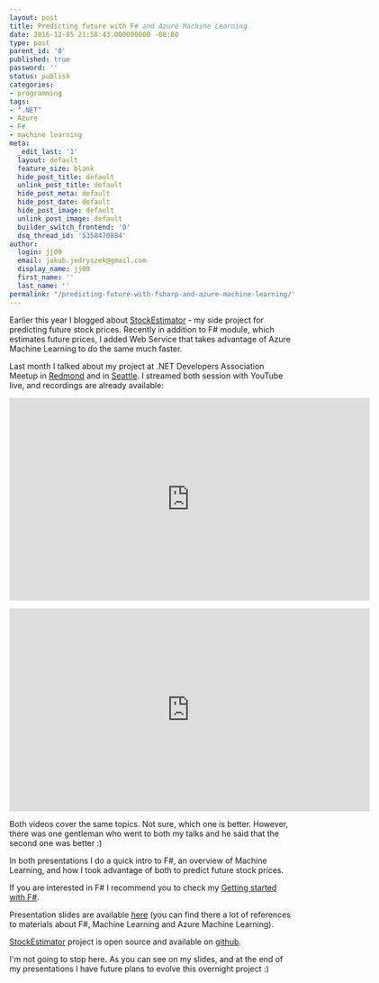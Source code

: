 ```yaml
---
layout: post
title: Predicting future with F# and Azure Machine Learning
date: 2016-12-05 21:58:43.000000000 -08:00
type: post
parent_id: '0'
published: true
password: ''
status: publish
categories:
- programming
tags:
- ".NET"
- Azure
- F#
- machine learning
meta:
  _edit_last: '1'
  layout: default
  feature_size: blank
  hide_post_title: default
  unlink_post_title: default
  hide_post_meta: default
  hide_post_date: default
  hide_post_image: default
  unlink_post_image: default
  builder_switch_frontend: '0'
  dsq_thread_id: '5358470884'
author:
  login: jj09
  email: jakub.jedryszek@gmail.com
  display_name: jj09
  first_name: ''
  last_name: ''
permalink: "/predicting-future-with-fsharp-and-azure-machine-learning/"
---
```

<p>Earlier this year I blogged about <a href="http://jj09.net/getting-started-with-fsharp/">StockEstimator</a> - my side project for predicting future stock prices. Recently in addition to F# module, which estimates future prices, I added Web Service that takes advantage of Azure Machine Learning to do the same much faster.</p>
<p>Last month I talked about my project at .NET Developers Association Meetup in <a href="https://www.meetup.com/NET-Developers-Association-Eastside/events/232442945/">Redmond</a> and in <a href="https://www.meetup.com/NET-Developers-Association-Westside/events/234174501/">Seattle</a>. I streamed both session with YouTube live, and recordings are already available:</p>
<p><iframe src="https://www.youtube.com/embed/48bYF2ujpbg" width="640" height="360" frameborder="0" allowfullscreen="allowfullscreen"></iframe></p>
<p><iframe src="https://www.youtube.com/embed/zXycZslDzfw" width="640" height="360" frameborder="0" allowfullscreen="allowfullscreen"></iframe></p>
<p>Both videos cover the same topics. Not sure, which one is better. However, there was one gentleman who went to both my talks and he said that the second one was better :)</p>
<p>In both presentations I do a quick intro to F#, an overview of Machine Learning, and how I took advantage of both to predict future stock prices.</p>
<p>If you are interested in F# I recommend you to check my <a href="http://jj09.net/getting-started-with-fsharp/">Getting started with F#</a>.</p>
<p>Presentation slides are available <a href="https://slides.com/jakubjedryszek/f-and-azure-machine-learning/">here</a> (you can find there a lot of references to materials about F#, Machine Learning and Azure Machine Learning).</p>
<p><a href="https://github.com/jj09/StockEstimator">StockEstimator</a> project is open source and available on <a href="https://github.com/jj09/StockEstimator">github</a>.</p>
<p>I'm not going to stop here. As you can see on my slides, and at the end of my presentations I have future plans to evolve this overnight project :)</p>
